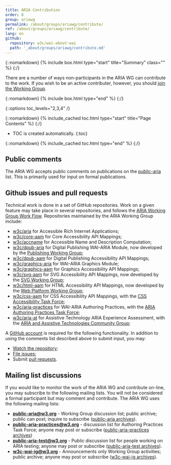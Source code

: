 ```yaml
---
title: ARIA Contribution 
order: 8
group: ariawg
permalink: /about/groups/ariawg/contribute/
ref: /about/groups/ariawg/contribute/
lang: en
github:
  repository: w3c/wai-about-wai
  path: '_about/groups/ariawg/contribute.md'
---
```


{::nomarkdown}
{% include box.html type="start" title="Summary" class="" %}
{:/}

There are a number of ways non-participants in the ARIA WG can contribute to the work. If you wish to be an active contributer, however, you should [join the Working Group](https://www.w3.org/groups/wg/aria/instructions/).


{::nomarkdown}
{% include box.html type="end" %}
{:/}

{::options toc_levels="2,3,4" /}

{::nomarkdown}
{% include_cached toc.html type="start" title="Page Contents" %}
{:/}

-   TOC is created automatically.
{:toc}

{::nomarkdown}
{% include_cached toc.html type="end" %}
{:/}



## Public comments

The ARIA WG accepts public comments on publications on the [public-aria](http://lists.w3.org/Archives/Public/public-aria/) list. This is primarily used for input on formal publications.

## Github issues and pull requests

Technical work is done in a set of GitHub repositories. Work on a given feature may take place in several repositories, and follows the [ARIA Working Group Work Flow](https://www.w3.org/WAI/ARIA/workflow). Repositories maintained by the ARIA Working Group include:

- [w3c/aria](https://github.com/w3c/aria/) for Accessible Rich Internet Applications;
- [w3c/core-aam](https://github.com/w3c/core-aam/) for Core Accessibility API Mappings;
- [w3c/accname](https://github.com/w3c/accname/) for Accessible Name and Description Computation;
- [w3c/dpub-aria](https://github.com/w3c/dpub-aria/) for Digital Publishing WAI-ARIA Module, now developed by the [Publishing Working Group](https://www.w3.org/publishing/groups/publ-wg/);
- [w3c/dpub-aam](https://github.com/w3c/dpub-aam/) for Digital Publishing Accessibility API Mappings;
- [w3c/graphics-aria](https://github.com/w3c/graphics-aria/) for WAI-ARIA Graphics Module;
- [w3c/graphics-aam](https://github.com/w3c/graphics-aam/) for Graphics Accessibility API Mappings;
- [w3c/svg-aam](https://github.com/w3c/svg-aam/) for SVG Accessibility API Mappings, now developed by the [SVG Working Group](http://www.w3.org/Graphics/SVG/WG/);
- [w3c/html-aam](https://github.com/w3c/html-aam/) for HTML Accessibility API Mappings, now developed by the [Web Platform Working Group](http://www.w3.org/WebPlatform/WG/);
- [w3c/css-aam](https://github.com/w3c/css-aam/) for CSS Accessibility API Mappings, with the [CSS Accessibility Task Force](https://www.w3.org/WAI/APA/task-forces/css-a11y/);
- [w3c/aria-practices](https://github.com/w3c/aria-practices/) for WAI-ARIA Authoring Practices, with the [ARIA Authoring Practices Task Force](https://www.w3.org/WAI/ARIA/task-forces/practices/);
- [w3c/aria-at](https://github.com/w3c/aria-at/) for Assistive Technology ARIA Experience Assessment, with the [ARIA and Assistive Technologies Community Group](https://www.w3.org/community/aria-at/);

A [GitHub account](http://github.com/) is required for the following functionality. In addition to using the comments list described above to submit input, you may:

- [Watch the repository](https://help.github.com/articles/watching-repositories/);
- [File issues](https://guides.github.com/features/issues/);
- Submit [pull requests](https://help.github.com/articles/using-pull-requests/).

## Mailing list discussions

If you would like to monitor the work of the ARIA WG and contribute on-line, you may subscribe to the following mailing lists. You will not be considered a formal participant but may comment and contribute. The ARIA WG uses the following mailing lists:

- **public-aria@w3.org** - Working Group discussion list; public archive; public can post; inquire to subscribe ([public-aria archives](http://lists.w3.org/Archives/Public/public-aria/)).
- **public-aria-practices@w3.org** - discussion list for Authoring Practices Task Force; anyone may post or subscribe ([public-aria-practices archives](http://lists.w3.org/Archives/Public/public-aria-practices/))
- **public-aria-test@w3.org** - Public discussion list for people working on ARIA testing; anyone may post or subscribe ([public-aria-test archives](http://lists.w3.org/Archives/Public/public-aria-test/)).
- **w3c-wai-ig@w3.org** - Announcements only Working Group activities; public archive; anyone may post or subscribe ([w3c-wai-ig archives](http://lists.w3.org/Archives/Public/w3c-wai-ig/)).